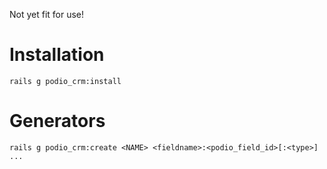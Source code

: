 Not yet fit for use!

Installation
============

```
rails g podio_crm:install
```

Generators
==========

```
rails g podio_crm:create <NAME> <fieldname>:<podio_field_id>[:<type>] ...
```
